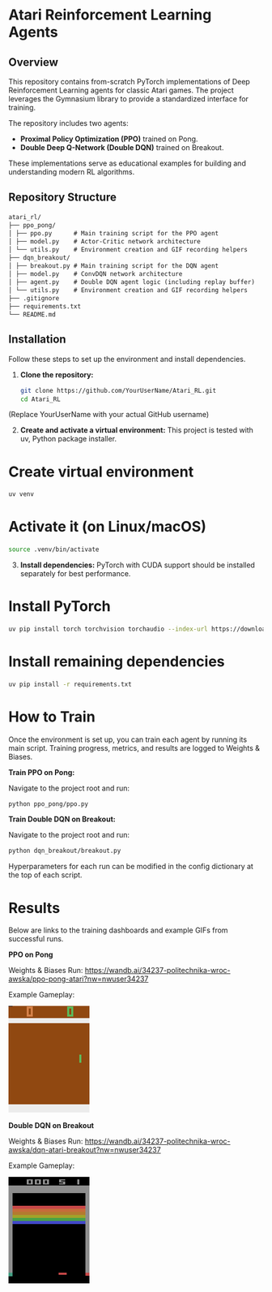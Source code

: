 # Atari Reinforcement Learning Agents

## Overview

This repository contains from-scratch PyTorch implementations of Deep Reinforcement Learning agents for classic Atari games. The project leverages the Gymnasium library to provide a standardized interface for training.

The repository includes two agents:
- **Proximal Policy Optimization (PPO)** trained on Pong.
- **Double Deep Q-Network (Double DQN)** trained on Breakout.

These implementations serve as educational examples for building and understanding modern RL algorithms.

## Repository Structure
```
atari_rl/
├── ppo_pong/
│ ├── ppo.py      # Main training script for the PPO agent
│ ├── model.py    # Actor-Critic network architecture
│ └── utils.py    # Environment creation and GIF recording helpers
├── dqn_breakout/
│ ├── breakout.py # Main training script for the DQN agent
│ ├── model.py    # ConvDQN network architecture
│ ├── agent.py    # Double DQN agent logic (including replay buffer)
│ └── utils.py    # Environment creation and GIF recording helpers
├── .gitignore
├── requirements.txt
└── README.md
```
## Installation

Follow these steps to set up the environment and install dependencies.

1. **Clone the repository:**
   ```bash
   git clone https://github.com/YourUserName/Atari_RL.git
   cd Atari_RL
   ```

(Replace YourUserName with your actual GitHub username)

2. **Create and activate a virtual environment:**
This project is tested with uv, Python package installer.

# Create virtual environment

```bash
uv venv
```
# Activate it (on Linux/macOS)
```bash
source .venv/bin/activate
```

3. **Install dependencies:**
PyTorch with CUDA support should be installed separately for best performance.

# Install PyTorch
```bash
uv pip install torch torchvision torchaudio --index-url https://download.pytorch.org/whl/cu121
```
# Install remaining dependencies
```bash
uv pip install -r requirements.txt
```
# How to Train
Once the environment is set up, you can train each agent by running its main script. Training progress, metrics, and results are logged to Weights & Biases.

**Train PPO on Pong:**

Navigate to the project root and run:

```bash
python ppo_pong/ppo.py
```
**Train Double DQN on Breakout:**

Navigate to the project root and run:

```bash
python dqn_breakout/breakout.py
```
Hyperparameters for each run can be modified in the config dictionary at the top of each script.

# Results
Below are links to the training dashboards and example GIFs from successful runs.

**PPO on Pong**

Weights & Biases Run: https://wandb.ai/34237-politechnika-wroc-awska/ppo-pong-atari?nw=nwuser34237

Example Gameplay:

![PPO Pong Gameplay](./assets/ppo_pong.gif)

**Double DQN on Breakout**

Weights & Biases Run: https://wandb.ai/34237-politechnika-wroc-awska/dqn-atari-breakout?nw=nwuser34237

Example Gameplay:

![alt text](./assets/dqn_breakout.gif)
